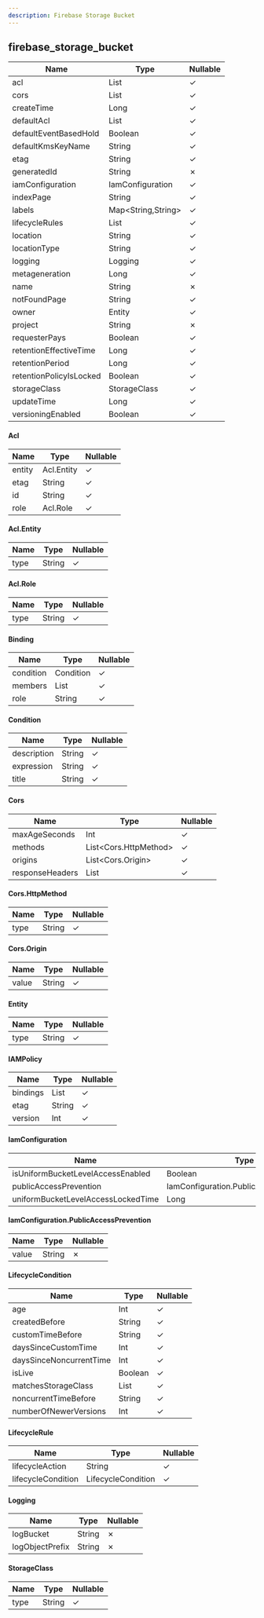 ```yaml
---
description: Firebase Storage Bucket
---
```

firebase_storage_bucket
-----------------------

| **Name**                | **Type**            | **Nullable** |
| ----------------------- | ------------------- | ------------ |
| acl                     | List<Acl>           | &check;      |
| cors                    | List<Cors>          | &check;      |
| createTime              | Long                | &check;      |
| defaultAcl              | List<Acl>           | &check;      |
| defaultEventBasedHold   | Boolean             | &check;      |
| defaultKmsKeyName       | String              | &check;      |
| etag                    | String              | &check;      |
| generatedId             | String              | &cross;      |
| iamConfiguration        | IamConfiguration    | &check;      |
| indexPage               | String              | &check;      |
| labels                  | Map<String,String>  | &check;      |
| lifecycleRules          | List<LifecycleRule> | &check;      |
| location                | String              | &check;      |
| locationType            | String              | &check;      |
| logging                 | Logging             | &check;      |
| metageneration          | Long                | &check;      |
| name                    | String              | &cross;      |
| notFoundPage            | String              | &check;      |
| owner                   | Entity              | &check;      |
| project                 | String              | &cross;      |
| requesterPays           | Boolean             | &check;      |
| retentionEffectiveTime  | Long                | &check;      |
| retentionPeriod         | Long                | &check;      |
| retentionPolicyIsLocked | Boolean             | &check;      |
| storageClass            | StorageClass        | &check;      |
| updateTime              | Long                | &check;      |
| versioningEnabled       | Boolean             | &check;      |

#### Acl
| **Name** | **Type**   | **Nullable** |
| -------- | ---------- | ------------ |
| entity   | Acl.Entity | &check;      |
| etag     | String     | &check;      |
| id       | String     | &check;      |
| role     | Acl.Role   | &check;      |

#### Acl.Entity
| **Name** | **Type** | **Nullable** |
| -------- | -------- | ------------ |
| type     | String   | &check;      |

#### Acl.Role
| **Name** | **Type** | **Nullable** |
| -------- | -------- | ------------ |
| type     | String   | &check;      |

#### Binding
| **Name**  | **Type**     | **Nullable** |
| --------- | ------------ | ------------ |
| condition | Condition    | &check;      |
| members   | List<String> | &check;      |
| role      | String       | &check;      |

#### Condition
| **Name**    | **Type** | **Nullable** |
| ----------- | -------- | ------------ |
| description | String   | &check;      |
| expression  | String   | &check;      |
| title       | String   | &check;      |

#### Cors
| **Name**        | **Type**              | **Nullable** |
| --------------- | --------------------- | ------------ |
| maxAgeSeconds   | Int                   | &check;      |
| methods         | List<Cors.HttpMethod> | &check;      |
| origins         | List<Cors.Origin>     | &check;      |
| responseHeaders | List<String>          | &check;      |

#### Cors.HttpMethod
| **Name** | **Type** | **Nullable** |
| -------- | -------- | ------------ |
| type     | String   | &check;      |

#### Cors.Origin
| **Name** | **Type** | **Nullable** |
| -------- | -------- | ------------ |
| value    | String   | &check;      |

#### Entity
| **Name** | **Type** | **Nullable** |
| -------- | -------- | ------------ |
| type     | String   | &check;      |

#### IAMPolicy
| **Name** | **Type**      | **Nullable** |
| -------- | ------------- | ------------ |
| bindings | List<Binding> | &check;      |
| etag     | String        | &check;      |
| version  | Int           | &check;      |

#### IamConfiguration
| **Name**                           | **Type**                                | **Nullable** |
| ---------------------------------- | --------------------------------------- | ------------ |
| isUniformBucketLevelAccessEnabled  | Boolean                                 | &check;      |
| publicAccessPrevention             | IamConfiguration.PublicAccessPrevention | &check;      |
| uniformBucketLevelAccessLockedTime | Long                                    | &check;      |

#### IamConfiguration.PublicAccessPrevention
| **Name** | **Type** | **Nullable** |
| -------- | -------- | ------------ |
| value    | String   | &cross;      |

#### LifecycleCondition
| **Name**                | **Type**           | **Nullable** |
| ----------------------- | ------------------ | ------------ |
| age                     | Int                | &check;      |
| createdBefore           | String             | &check;      |
| customTimeBefore        | String             | &check;      |
| daysSinceCustomTime     | Int                | &check;      |
| daysSinceNoncurrentTime | Int                | &check;      |
| isLive                  | Boolean            | &check;      |
| matchesStorageClass     | List<StorageClass> | &check;      |
| noncurrentTimeBefore    | String             | &check;      |
| numberOfNewerVersions   | Int                | &check;      |

#### LifecycleRule
| **Name**           | **Type**           | **Nullable** |
| ------------------ | ------------------ | ------------ |
| lifecycleAction    | String             | &check;      |
| lifecycleCondition | LifecycleCondition | &check;      |

#### Logging
| **Name**        | **Type** | **Nullable** |
| --------------- | -------- | ------------ |
| logBucket       | String   | &cross;      |
| logObjectPrefix | String   | &cross;      |

#### StorageClass
| **Name** | **Type** | **Nullable** |
| -------- | -------- | ------------ |
| type     | String   | &check;      |
